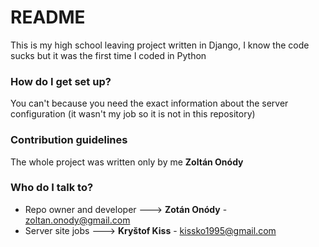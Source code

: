 # README #

This is my high school leaving project written in Django, I know the code sucks but it was the first time I coded in Python

### How do I get set up? ###

You can't because you need the exact information about the server configuration (it wasn't my job so it is not in this repository)


### Contribution guidelines ###

The whole project was written only by me **Zoltán Onódy**

### Who do I talk to? ###

* Repo owner and developer ---> **Zotán Onódy** - zoltan.onody@gmail.com
* Server site jobs ---> **Kryštof Kiss** - kissko1995@gmail.com 
